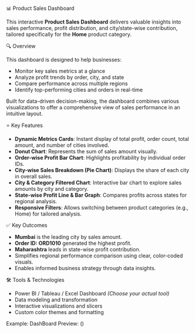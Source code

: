  📊 Product Sales Dashboard

This interactive **Product Sales Dashboard** delivers valuable insights into sales performance, profit distribution, and city/state-wise contribution, tailored specifically for the **Home** product category.

🔍 Overview

This dashboard is designed to help businesses:

* Monitor key sales metrics at a glance
* Analyze profit trends by order, city, and state
* Compare performance across multiple regions
* Identify top-performing cities and orders in real-time

Built for data-driven decision-making, the dashboard combines various visualizations to offer a comprehensive view of sales performance in an intuitive layout.

 ⭐ Key Features

* **Dynamic Metrics Cards**: Instant display of total profit, order count, total amount, and number of cities involved.
* **Donut Chart**: Represents the sum of sales amount visually.
* **Order-wise Profit Bar Chart**: Highlights profitability by individual order IDs.
* **City-wise Sales Breakdown (Pie Chart)**: Displays the share of each city in overall sales.
* **City & Category Filtered Chart**: Interactive bar chart to explore sales amounts by city and category.
* **State-wise Profit Line & Bar Graph**: Compares profits across states for regional analysis.
* **Responsive Filters**: Allows switching between product categories (e.g., Home) for tailored analysis.



 ✅ Key Outcomes

* **Mumbai** is the leading city by sales amount.
* **Order ID: ORD1010** generated the highest profit.
* **Maharashtra** leads in state-wise profit contribution.
* Simplifies regional performance comparison using clear, color-coded visuals.
* Enables informed business strategy through data insights.


 🛠 Tools & Technologies

* Power BI / Tableau / Excel Dashboard *(Choose your actual tool)*
* Data modeling and transformation
* Interactive visualizations and slicers
* Custom color themes and formatting

Example:
DashBoard Preview: ()



